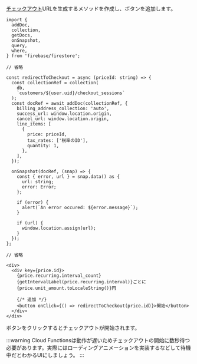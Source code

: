 [チェックアウト](https://stripe.com/jp/payments/checkout#:~:text=Stripe%20Checkout%20%E3%81%AF%E3%82%B3%E3%83%B3%E3%83%90%E3%83%BC%E3%82%B8%E3%83%A7%E3%83%B3%E3%81%AE,%E5%8F%97%E3%81%91%E3%82%8B%E3%81%93%E3%81%A8%E3%81%8C%E3%81%A7%E3%81%8D%E3%81%BE%E3%81%99%E3%80%82)URLを生成するメソッドを作成し、ボタンを追加します。

```tsx:components/product-list.tsx
import {
  addDoc,
  collection,
  getDocs,
  onSnapshot,
  query,
  where,
} from 'firebase/firestore';

// 省略

const redirectToCheckout = async (priceId: string) => {
  const collectionRef = collection(
    db,
    `customers/${user.uid}/checkout_sessions`
  );
  const docRef = await addDoc(collectionRef, {
    billing_address_collection: 'auto',
    success_url: window.location.origin,
    cancel_url: window.location.origin,
    line_items: [
      {
        price: priceId,
        tax_rates: ['税率のID'],
        quantity: 1,
      },
    ],
  });

  onSnapshot(docRef, (snap) => {
    const { error, url } = snap.data() as {
      url: string;
      error: Error;
    };

    if (error) {
      alert(`An error occured: ${error.message}`);
    }

    if (url) {
      window.location.assign(url);
    }
  });
};

// 省略

<div>
  <div key={price.id}>
    {price.recurring.interval_count}
    {getIntervalLabel(price.recurring.interval)}ごとに
    {price.unit_amount.toLocaleString()}円

    {/* 追加 */}
    <button onClick={() => redirectToCheckout(price.id)}>開始</button>
  </div>
</div>
```

ボタンをクリックするとチェックアウトが開始されます。

:::warning
Cloud Functionsは動作が遅いためチェックアウトの開始に数秒待つ必要があります。実際にはローディングアニメーションを実装するなどして待機中だとわかるUIにしましょう。
:::